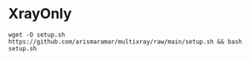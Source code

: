 # XrayOnly
```
wget -O setup.sh https://github.com/arismaramar/multixray/raw/main/setup.sh && bash setup.sh
```
